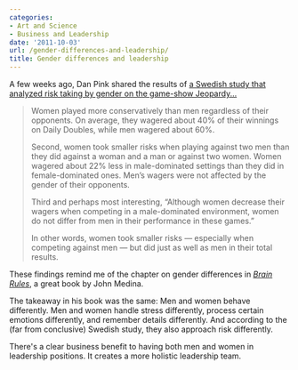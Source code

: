 ```yaml
---
categories:
- Art and Science
- Business and Leadership
date: '2011-10-03'
url: /gender-differences-and-leadership/
title: Gender differences and leadership
---
```


A few weeks ago, Dan Pink shared the results of <a href="http://www.danpink.com/archives/2011/09/ill-take-gender-differences-for-800-alex">a Swedish study that analyzed risk taking by gender on the game-show Jeopardy...</a>

<blockquote>Women played more conservatively than men regardless of their opponents. On average, they wagered about 40% of their winnings on Daily Doubles, while men wagered about 60%.

Second, women took smaller risks when playing against two men than they did against a woman and a man or against two women. Women wagered about 22% less in male-dominated settings than they did in female-dominated ones.  Men’s wagers were not affected by the gender of their opponents.

Third and perhaps most interesting, “Although women decrease their wagers when competing in a male-dominated environment, women do not differ from men in their performance in these games.”

In other words, women took smaller risks — especially when competing against men — but did just as well as men in their total results.</blockquote>

These findings remind me of the chapter on gender differences in <em><a href="http://www.brainrules.net/about-brain-rules">Brain Rules</a></em>, a great book by John Medina.

The takeaway in his book was the same: Men and women behave differently. Men and women handle stress differently, process certain emotions differently, and remember details differently. And according to the (far from conclusive) Swedish study, they also approach risk differently.

There's a clear business benefit to having both men and women in leadership positions. It creates a more holistic leadership team.